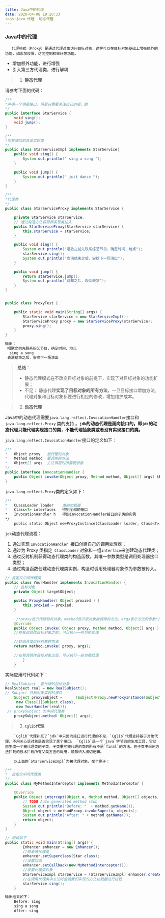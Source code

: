 ```yaml
---
title: Java中的代理
date: 2020-04-08 19:20:33
tags:java 代理  动态代理
---
```


###  Java中的代理

	   代理模式（Proxy）是通过代理对象访问目标对象，这样可以在目标对象基础上增强额外的功能，如添加权限，访问控制和审计等功能。 

- 增加额外功能，进行增强
- 引入第三方代理类，进行解耦

> 1. **静态代理**

请参考下面的代码：

```java
/**
*声明一个明星接口，明星只需要关注自己的唱、跳
*/
public interface StarService {
    void sing();
    void jump();
}
```



```java
/**
*明星接口的具体实现类
*/
public class StarServiceImpl implements StarService{
    public void sing() {
        System.out.println(" sing a song ");
    }

    public void jump() {
        System.out.println(" just dance ");
    }
}
```



```java
/**
*代理类
*/
public class StarServiceProxy implements StarService {

    private StarService starService;
	// 通过构造方法将目标实现类注入
    public StarServiceProxy(StarService starService) {
        this.starService = starService;
    }

    public void sing() {
        System.out.println("唱歌之前先联系综艺节目，确定时间、地点");
        starService.sing();
        System.out.println("表演结束之后，安排下一场演出");
    }

    public void jump() {
        return starService.jump();
        System.out.println("跳舞之后，观众鼓掌");
    }
}
```



```java

public class ProxyTest {

    public static void main(String[] args) {
        StarService starService = new StarServiceImpl();
        StarServiceProxy proxy = new StarServiceProxy(starService);
        proxy.sing();
    }
}
```



```java
输出：
 唱歌之前先联系综艺节目，确定时间、地点
  sing a song 
 表演结束之后，安排下一场演出
```




> **总结**：
>
> -  静态代理模式在不改变目标对象的前提下，实现了对目标对象的功能扩展；
> - 不足： 静态代理**实现了目标对象的所有方法**，一旦目标接口增加方法，代理对象和目标对象都要进行相应的修改，增加维护成本。 



> 2. **动态代理**

Java中的动态代理需要`java.lang.reflect.InvocationHandler`接口和` java.lang.reflect.Proxy` 类的支持 。**`jdk`的动态代理是面向接口的，即`jdk`的动态代理只能代理实现接口的类，不能代理抽象类或者没有实现接口的类。**

 `java.lang.reflect.InvocationHandler`接口的定义如下： 

```java
/**
*	Object proxy   被代理的对象  
*	Method method  要调用的方法  
*	Object[] args  方法调用时所需要参数  
*/
public interface InvocationHandler {  
    public Object invoke(Object proxy, Method method, Object[] args) throws Throwable;  
}
```

`java.lang.reflect.Proxy`类的定义如下： 

```java
/**
*	CLassLoader loader    类的加载器 
*	Class<?> interfaces   得到全部的接口  
*	InvocationHandler h   得到InvocationHandler接口的子类的实例
*/  
    public static Object newProxyInstance(ClassLoader loader, Class<?>[] interfaces, InvocationHandler h) throws IllegalArgumentException  

```

`jdk`动态代理流程：

1.  通过实现 `InvocationHandler `接口创建自己的调用处理器； 
2.  通过为 Proxy 类指定` ClassLoader` 对象和一组` interface `来创建动态代理类； 
3.  通过反射机制获得动态代理类的构造函数，其唯一参数类型是调用处理器接口类型； 
4.  通过构造函数创建动态代理类实例，构造时调用处理器对象作为参数被传入。 

```java
// 自定义中间代理类
public class YourHandler implements InvocationHandler {
    // 目标对象  
    private Object targetObject;  
    
    public ProxyHandler( Object proxied ) {   
    	this.proxied = proxied;   
  	}  
    
     /*proxy表示代理目标对象，method表示原对象被调用的方法，args表示方法的参数*/  
    @Ovrride
    public Object invoke( Object proxy, Method method, Object[] args ) throws Throwable {   
    //在转调具体目标对象之前，可以执行一些功能处理

    //转调具体目标对象的方法
    return method.invoke( proxy, args);  
    
    //在转调具体目标对象之后，可以执行一些功能处理
  		}    
    }
```

实际应用时代码如下：

```java
// RealSubject  要代理的目标对象
RealSubject real = new RealSubject(); 
// Subject 目标对象实现的接口
    Subject proxySubject =   	(Subject)Proxy.newProxyInstance(Subject.class.getClassLoader(), 
     new Class[]{Subject.class}, 
     new YourHandler(real));
 // proxySubject 为中间代理类        
    proxySubject.method( Object[] args);
```



> 3. **`Cglib`代理**

		`Cglib`代理补充了`jdk`中只面向接口进行代理的不足，`Cglib`代理支持基于对象代理，不用关心该对象是否实现了某个接口。 `Cglib`是一个`java`字节码的生成工具，它动态生成一个被代理类的子类，子类重写被代理的类的所有不是`final`的方法。在子类中采用方法拦截的技术拦截所有父类方法的调用，顺势织入横切逻辑。 
	
		以上面的`StarServiceImpl`为被代理对象，举个例子：

```java
/**
*  自定义中间代理类
*/
public class MyMethodInterceptor implements MethodInterceptor {

	@Override
	public Object intercept(Object o, Method method, Object[] objects, MethodProxy methodProxy) throws Throwable {
		// TODO Auto-generated method stub
		System.out.println("Before: "  + method.getName());
        Object object = methodProxy.invokeSuper(o, objects);
        System.out.println("After: " + method.getName());
        return object;
	}
}
```

```java
// 测试如下
public static void main(String[] args) {
		Enhancer enhancer = new Enhancer();
        //继承被代理类
        enhancer.setSuperclass(Star.class);
        //设置回调
        enhancer.setCallback(new MyMethodInterceptor());
        //设置代理类对象
        StarServiceImpl starService = (StarServiceImpl) enhancer.create();
        //在调用代理类中方法时会被我们实现的方法拦截器进行拦截
        starService.sing();
	}
```

```java
输出结果如下：
    Before: sing
	sing a song
	After: sing
```

